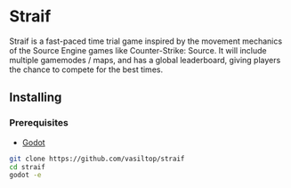 # Straif

Straif is a fast-paced time trial game inspired by the movement mechanics of the Source Engine games like Counter-Strike: Source. It will include multiple gamemodes / maps, and has a global leaderboard, giving players the chance to compete for the best times.

## Installing
### Prerequisites

- [Godot](https://godotengine.org/)

```bash
git clone https://github.com/vasiltop/straif
cd straif
godot -e
```